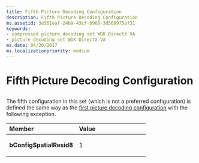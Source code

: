 ```yaml
---
title: Fifth Picture Decoding Configuration
description: Fifth Picture Decoding Configuration
ms.assetid: 3a561eaf-24b9-43cf-b968-3d568975ef31
keywords:
- compressed picture decoding set WDK DirectX VA
- picture decoding set WDK DirectX VA
ms.date: 04/20/2017
ms.localizationpriority: medium
---
```


# Fifth Picture Decoding Configuration


## <span id="ddk_fifth_picture_decoding_configuration_gg"></span><span id="DDK_FIFTH_PICTURE_DECODING_CONFIGURATION_GG"></span>


The fifth configuration in this set (which is not a preferred configuration) is defined the same way as the [first picture decoding configuration](first-picture-decoding-configuration.md) with the following exception.

<table>
<colgroup>
<col width="50%" />
<col width="50%" />
</colgroup>
<thead>
<tr class="header">
<th align="left">Member</th>
<th align="left">Value</th>
</tr>
</thead>
<tbody>
<tr class="odd">
<td align="left"><p><strong>bConfigSpatialResid8</strong></p></td>
<td align="left"><p>1</p></td>
</tr>
</tbody>
</table>

 

 

 





